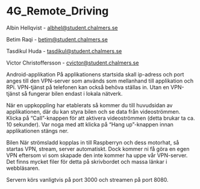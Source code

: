 # 4G_Remote_Driving

Albin Hellqvist         - albhel@student.chalmers.se

Betim Raqi              - betim@student.chalmers.se

Tasdikul Huda           - tasdikul@student.chalmers.se

Victor Christoffersson  - cvictor@student.chalmers.se

Android-applikation
På applikationens startsida skall ip-adress och port anges till den VPN-server som används som mellanhand till applikation och RPi. VPN-tjänst på telefonen kan också behöva ställas in. Utan en VPN-tjänst så fungerar bilen endast i lokala nätverk. 

När en uppkoppling har etablerats så kommer du till huvudsidan av applikationen, där du kan styra bilen och se data från videoströmmen. Klicka på “Call”-knappen för att aktivera videoströmmen (detta brukar ta ca. 10 sekunder). Var noga med att klicka på “Hang up”-knappen innan applikationen stängs ner.

Bilen
När strömsladd kopplas in till Raspberryn och dess motorhat, så startas VPN, stream, server automatiskt. Dock kommer ni få göra en egen VPN eftersom vi som skapade den inte kommer ha uppe vår VPN-server. Det finns mycket filer för detta på skrivbordet och massa länkar i webbläsaren.

Servern körs vanligtvis på port 3000 och streamen på port 8080.
